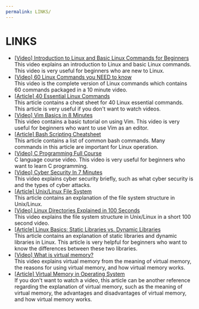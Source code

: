 ```yaml
---
permalink: LINKS/
---
```


# LINKS

* [[Video] Introduction to Linux and Basic Linux Commands for Beginners](https://youtu.be/IVquJh3DXUA?si=W0bT9dpQEv9vYreg)<br>
This video explains an introduction to Linux and basic Linux commands. This video is very useful for beginners who are new to Linux.
* [[Video] 60 Linux Commands you NEED to know](https://youtu.be/gd7BXuUQ91w?si=gZAfyMBcjgZvXskF)<br>
This video is the complete version of Linux commands which contains 60 commands packaged in a 10 minute video.
* [[Article] 40 Essential Linux Commands](https://www.hostinger.com/tutorials/linux-commands)<br>
This article contains a cheat sheet for 40 Linux essential commands. This article is very useful if you don't want to watch videos.
* [[Video] Vim Basics in 8 Minutes](https://youtu.be/ggSyF1SVFr4?si=fTMMxuGP3KVPI5tj)<br>
This video contains a basic tutorial on using Vim. This video is very useful for beginners who want to use Vim as an editor.
* [[Article] Bash Scripting Cheatsheet](https://devhints.io/bash)<br>
This article contains a list of common bash commands. Many commands in this article are important for Linux operation.
* [[Video] C Programming Full Course](https://www.youtube.com/watch?v=87SH2Cn0s9A)<br>
C language course video. This video is very useful for beginners who want to learn C programming.
* [[Video] Cyber Security In 7 Minutes](https://www.youtube.com/watch?v=inWWhr5tnEA)<br>
This video explains cyber security briefly, such as what cyber security is and the types of cyber attacks.
* [[Article] Unix/Linux File System](https://www.geeksforgeeks.org/unix-file-system/)<br>
This article contains an explanation of the file system structure in Unix/Linux.
* [[Video] Linux Directories Explained in 100 Seconds](https://www.youtube.com/watch?v=42iQKuQodW4)<br>
This video explains the file system structure in Unix/Linux in a short 100 second video.
* [[Article] Linux Basics: Static Libraries vs. Dynamic Libraries](https://medium.com/swlh/linux-basics-static-libraries-vs-dynamic-libraries-a7bcf8157779)<br>
This article contains an explanation of static libraries and dynamic libraries in Linux. This article is very helpful for beginners who want to know the differences between these two libraries.
* [[Video] What is virtual memory?](https://www.youtube.com/watch?v=2quKyPnUShQ)<br>
This video explains virtual memory from the meaning of virtual memory, the reasons for using virtual memory, and how virtual memory works.
* [[Article] Virtual Memory in Operating System](https://www.geeksforgeeks.org/virtual-memory-in-operating-system/)<br>
If you don't want to watch a video, this article can be another reference regarding the explanation of virtual memory, such as the meaning of virtual memory, the advantages and disadvantages of virtual memory, and how virtual memory works. 
